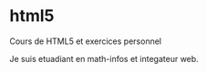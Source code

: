 # html5
 Cours de HTML5 et exercices personnel

 Je suis etuadiant en math-infos et integateur web.
